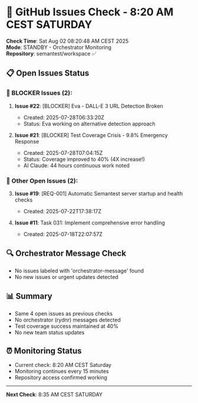 # 🐙 GitHub Issues Check - 8:20 AM CEST SATURDAY

**Check Time**: Sat Aug 02 08:20:48 AM CEST 2025  
**Mode**: STANDBY - Orchestrator Monitoring  
**Repository**: semantest/workspace ✅

## 📋 Open Issues Status

### 🚨 BLOCKER Issues (2):
1. **Issue #22**: [BLOCKER] Eva - DALL-E 3 URL Detection Broken
   - Created: 2025-07-28T06:33:20Z
   - Status: Eva working on alternative detection approach
   
2. **Issue #21**: [BLOCKER] Test Coverage Crisis - 9.8% Emergency Response  
   - Created: 2025-07-28T07:04:15Z
   - Status: Coverage improved to 40% (4X increase!)
   - AI Claude: 44 hours continuous work noted

### 📌 Other Open Issues (2):
3. **Issue #19**: [REQ-001] Automatic Semantest server startup and health checks
   - Created: 2025-07-22T17:38:17Z
   
4. **Issue #11**: Task 031: Implement comprehensive error handling
   - Created: 2025-07-18T22:07:57Z

## 🔍 Orchestrator Message Check
- No issues labeled with 'orchestrator-message' found
- No new issues or urgent updates detected

## 📊 Summary
- Same 4 open issues as previous checks
- No orchestrator (rydnr) messages detected
- Test coverage success maintained at 40%
- No new team status updates

## ⏰ Monitoring Status
- Current check: 8:20 AM CEST Saturday
- Monitoring continues every 15 minutes
- Repository access confirmed working

---

**Next Check**: 8:35 AM CEST SATURDAY
